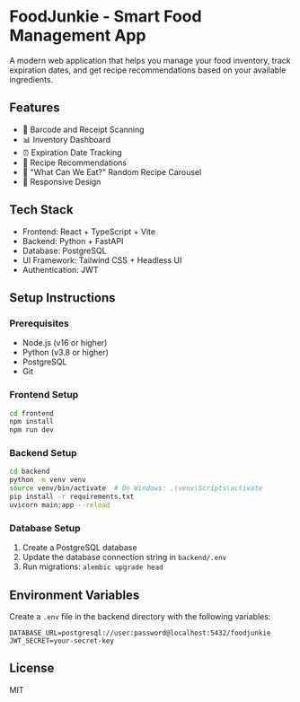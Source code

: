 # FoodJunkie - Smart Food Management App

A modern web application that helps you manage your food inventory, track expiration dates, and get recipe recommendations based on your available ingredients.

## Features

- 📸 Barcode and Receipt Scanning
- 📊 Inventory Dashboard
- ⏰ Expiration Date Tracking
- 🍳 Recipe Recommendations
- 🎲 "What Can We Eat?" Random Recipe Carousel
- 📱 Responsive Design

## Tech Stack

- Frontend: React + TypeScript + Vite
- Backend: Python + FastAPI
- Database: PostgreSQL
- UI Framework: Tailwind CSS + Headless UI
- Authentication: JWT

## Setup Instructions

### Prerequisites

- Node.js (v16 or higher)
- Python (v3.8 or higher)
- PostgreSQL
- Git

### Frontend Setup

```bash
cd frontend
npm install
npm run dev
```

### Backend Setup

```bash
cd backend
python -m venv venv
source venv/bin/activate  # On Windows: .\venv\Scripts\activate
pip install -r requirements.txt
uvicorn main:app --reload
```

### Database Setup

1. Create a PostgreSQL database
2. Update the database connection string in `backend/.env`
3. Run migrations: `alembic upgrade head`

## Environment Variables

Create a `.env` file in the backend directory with the following variables:

```
DATABASE_URL=postgresql://user:password@localhost:5432/foodjunkie
JWT_SECRET=your-secret-key
```

## License

MIT 
